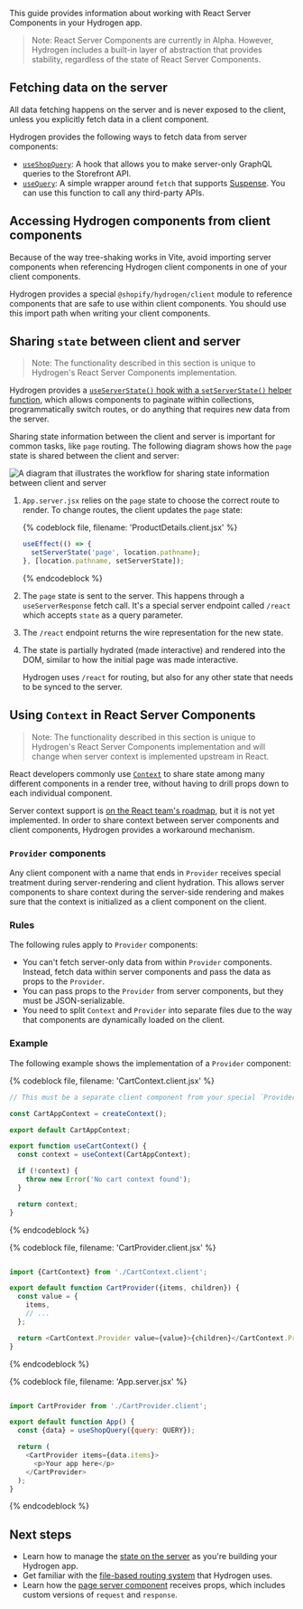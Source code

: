 <!-- This file is generated from the source code and any changes you make here will be overwritten. -->

This guide provides information about working with React Server Components in your Hydrogen app.

> Note:
> React Server Components are currently in Alpha. However, Hydrogen includes a built-in layer of abstraction that provides stability, regardless of the state of React Server Components.

## Fetching data on the server

All data fetching happens on the server and is never exposed to the client, unless you explicitly fetch data in a client component.

Hydrogen provides the following ways to fetch data from server components:

- [`useShopQuery`](/api/hydrogen/hooks/global/useshopquery): A hook that allows you to make server-only GraphQL queries to the Storefront API.
- [`useQuery`](/api/hydrogen/hooks/global/usequery): A simple wrapper around `fetch` that supports [Suspense](https://reactjs.org/docs/concurrent-mode-suspense.html). You can use this function to call any third-party APIs.

## Accessing Hydrogen components from client components

Because of the way tree-shaking works in Vite, avoid importing server components when referencing Hydrogen client components in one of your client components.

Hydrogen provides a special `@shopify/hydrogen/client` module to reference components that are safe to use within client components. You should use this import path when writing your client components.

## Sharing `state` between client and server
> Note:
> The functionality described in this section is unique to Hydrogen's React Server Components implementation.

Hydrogen provides a [`useServerState()` hook with a `setServerState()` helper function](/api/hydrogen/framework/server-state), which allows components to paginate within collections, programmatically switch routes, or do anything that requires new data from the server.

Sharing state information between the client and server is important for common tasks, like `page` routing. The following diagram shows how the `page` state is shared between the client and server:

![A diagram that illustrates the workflow for sharing state information between client and server](/assets/custom-storefronts/hydrogen/hydrogen-sharing-state-information.png)

1. `App.server.jsx` relies on the `page` state to choose the correct route to render. To change routes, the client updates the `page` state:

    {% codeblock file, filename: 'ProductDetails.client.jsx' %}
    ```js
    useEffect(() => {
      setServerState('page', location.pathname);
    }, [location.pathname, setServerState]);
    ```
    {% endcodeblock %}

2. The `page` state is sent to the server. This happens through a `useServerResponse` fetch call. It's a special server endpoint called `/react` which accepts `state` as a query parameter.
3. The `/react` endpoint returns the wire representation for the new state.
4. The state is partially hydrated (made interactive) and rendered into the DOM, similar to how the initial page was made interactive.

    Hydrogen uses `/react` for routing, but also for any other state that needs to be synced to the server.

## Using `Context` in React Server Components

> Note:
> The functionality described in this section is unique to Hydrogen's React Server Components implementation and will change when server context is implemented upstream in React.

React developers commonly use [`Context`](https://reactjs.org/docs/context.html) to share state among many different components in a render tree, without having to drill props down to each individual component.

Server context support is [on the React team's roadmap](https://github.com/josephsavona/rfcs/blob/server-components/text/0000-server-components.md#how-do-you-do-routing), but it is not yet implemented. In order to share context between server components and client components, Hydrogen provides a workaround mechanism.

### `Provider` components

Any client component with a name that ends in `Provider` receives special treatment during server-rendering and client hydration. This allows server components to share context during the server-side rendering and makes sure that the context is initialized as a client component on the client.

### Rules

The following rules apply to `Provider` components:

- You can't fetch server-only data from within `Provider` components. Instead, fetch data within server components and pass the data as props to the `Provider`.
- You can pass props to the `Provider` from server components, but they must be JSON-serializable.
- You need to split `Context` and `Provider` into separate files due to the way that components are dynamically loaded on the client.

### Example

The following example shows the implementation of a `Provider` component:

{% codeblock file, filename: 'CartContext.client.jsx' %}
```js
// This must be a separate client component from your special `Provider` component.

const CartAppContext = createContext();

export default CartAppContext;

export function useCartContext() {
  const context = useContext(CartAppContext);

  if (!context) {
    throw new Error('No cart context found');
  }

  return context;
}
```
{% endcodeblock %}

{% codeblock file, filename: 'CartProvider.client.jsx' %}
```js

import {CartContext} from './CartContext.client';

export default function CartProvider({items, children}) {
  const value = {
    items,
    // ...
  };

  return <CartContext.Provider value={value}>{children}</CartContext.Provider>;
}
```
{% endcodeblock %}

{% codeblock file, filename: 'App.server.jsx' %}
```js

import CartProvider from './CartProvider.client';

export default function App() {
  const {data} = useShopQuery({query: QUERY});

  return (
    <CartProvider items={data.items}>
      <p>Your app here</p>
    </CartProvider>
  );
}
```
{% endcodeblock %}

## Next steps

- Learn how to manage the [state on the server](/api/hydrogen/framework/server-state) as you're building your Hydrogen app.
- Get familiar with the [file-based routing system](/api/hydrogen/framework/routes) that Hydrogen uses.
- Learn how the [page server component](/api/hydrogen/framework/pages) receives props, which includes custom versions of `request` and `response`.
